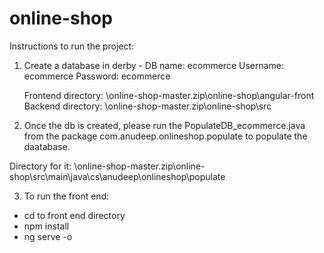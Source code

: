 # online-shop
Instructions to run the project: 

1) Create a database in derby - 
   DB name: ecommerce 
   Username: ecommerce 
   Password: ecommerce 
   
   Frontend directory: \online-shop-master.zip\online-shop\angular-front 
   Backend directory:  \online-shop-master.zip\online-shop\src 
   
 
 2) Once the db is created, please run the PopulateDB_ecommerce.java from the package com.anudeep.onlineshop.populate to populate the daatabase. 
 
 Directory for it:   \online-shop-master.zip\online-shop\src\main\java\cs\anudeep\onlineshop\populate 
 
 
 3) To run the front end: 
 - cd to front end directory 
 - npm install 
 - ng serve -o 
